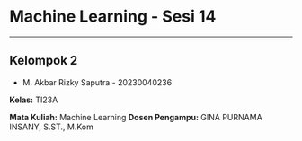 # Machine Learning - Sesi 14

---

## Kelompok 2
- M. Akbar Rizky Saputra - 20230040236

**Kelas:** TI23A

**Mata Kuliah:** Machine Learning 
**Dosen Pengampu:** GINA PURNAMA INSANY, S.ST., M.Kom
